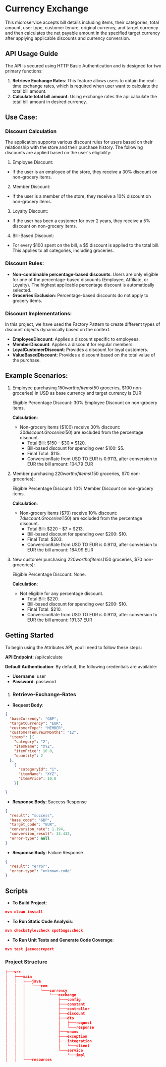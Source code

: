# Currency Exchange

This microservice accepts bill details including items, their categories, total amount, user type, customer tenure, original currency, and target currency and 
then calculates the net payable amount in the specified target currency after applying applicable discounts and currency conversion.

## API Usage Guide
The API is secured using HTTP Basic Authentication and is designed for two primary functions:

1. **Retrieve Exchange Rates**: This feature allows users to obtain the real-time exchange rates, which is required when user want to calculate the total bill amount.
2. **Calculate total bill amount**: Using exchange rates the api calculate the total bill amount in desired currency.

## Use Case: 
### Discount Calculation
The application supports various discount rules for users based on their relationship with the store and their purchase history. The following discounts are applied based on the user's eligibility:
1. Employee Discount:
- If the user is an employee of the store, they receive a 30% discount on non-grocery items.
2. Member Discount:
- If the user is a member of the store, they receive a 10% discount on non-grocery items.
3. Loyalty Discount:
- If the user has been a customer for over 2 years, they receive a 5% discount on non-grocery items.
4. Bill-Based Discount:
- For every $100 spent on the bill, a $5 discount is applied to the total bill. This applies to all categories, including groceries.

### Discount Rules:
- **Non-combinable percentage-based discounts**:
  Users are only eligible for one of the percentage-based discounts (Employee, Affiliate, or Loyalty). The highest applicable percentage discount is automatically selected.
- **Groceries Exclusion**:
  Percentage-based discounts do not apply to grocery items.

### Discount Implementations:

In this project, we have used the Factory Pattern to create different types of discount objects dynamically based on the context.

- **EmployeeDiscount**: Applies a discount specific to employees.
- **MemberDiscount**: Applies a discount for regular members.
- **LoyalCustomerDiscount**: Provides a discount for loyal customers.
- **ValueBasedDiscount**: Provides a discount based on the total value of the purchase.

## Example Scenarios:
1. Employee purchasing $150 worth of items ($50 groceries, $100 non-groceries) in USD as base currency and target currency is EUR:

    Eligible Percentage Discount: 30% Employee Discount on non-grocery items.  
   
    **Calculation**:  
   - Non-grocery items ($100) receive 30% discount: $30 discount.
   Groceries ($50) are excluded from the percentage discount.
     - Total Bill: $150 - $30 = $120.
     - Bill-based discount for spending over $100: $5.
     - Final Total: $115.
     - ConversionRate from USD TO EUR is 0.9113, after conversion to EUR the bill amount: 104.79 EUR 


2. Member purchasing $220 worth of items ($150 groceries, $70 non-groceries):

    Eligible Percentage Discount: 10% Member Discount on non-grocery items.

    **Calculation**:
    - Non-grocery items ($70) receive 10% discount: $7 discount.
    Groceries ($150) are excluded from the percentage discount.
      - Total Bill: $220 - $7 = $213.
      - Bill-based discount for spending over $200: $10.
      - Final Total: $203.
      - ConversionRate from USD TO EUR is 0.9113, after conversion to EUR the bill amount: 184.99 EUR


3. New customer purchasing $220 worth of items ($150 groceries, $70 non-groceries):

   Eligible Percentage Discount: None.

   **Calculation**:
    - Not eligible for any percentage discount.
        - Total Bill: $220.
        - Bill-based discount for spending over $200: $10.
        - Final Total: $210.
        - ConversionRate from USD TO EUR is 0.9113, after conversion to EUR the bill amount: 191.37 EUR

## Getting Started
To begin using the Attributes API, you’ll need to follow these steps:
       
**API Endpoint**: /api/calculate

**Default Authentication**:
By default, the following credentials are available:
- **Username**: user
- **Password**: password

1. ### Retrieve-Exchange-Rates

- **Request Body**:

```json
{
  "baseCurrency": "GBP",
  "targetCurrency": "EUR",
  "customerType": "MEMBER",
  "customerTenureInMonths": "12",
  "items": [{
    "category": "2",
    "itemName": "XYZ",
    "itemPrice": 10.0,
    "quantity": 2
  },
    {
      "categoryId": "1",
      "itemName": "XYZ",
      "itemPrice": 10.0
    }]

}
```
- **Response Body**: Success Response
```json
{
  "result": "success",
  "base_code": "GBP",
  "target_code": "EUR",
  "conversion_rate": 1.194,
  "conversion_result": 33.432,
  "error-type": null
}
```

- **Response Body**: Failure Response
```json
{
  "result": "error",
  "error-type": "unknown-code"
}
``` 
## Scripts

- **To Build Project**:
```json
mvn clean install 
``` 
- **To Run Static Code Analysis**: 
```json
mvn checkstyle:check spotbugs:check 
```
- **To Run Unit Tests and Generate Code Coverage**: 
```json
mvn test jacoco:report
```

### Project Structure
```json
├───src
│   ├───main
│   │   ├───java
│   │   │   └───com
│   │   │       └───currency
│   │   │           └───exchange
│   │   │               ├───config
│   │   │               ├───constant
│   │   │               ├───controller
│   │   │               ├───discount
│   │   │               ├───dto
│   │   │               │   ├───request
│   │   │               │   └───response
│   │   │               ├───enums
│   │   │               ├───exception
│   │   │               ├───integration
│   │   │               │   └───client
│   │   │               └───service
│   │   │                   └───impl
│   │   └───resources
```


